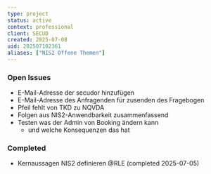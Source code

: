 ```yaml
---
type: project
status: active
context: professional
client: SECUD
created: 2025-07-08
uid: 202507102361
aliases: ["NIS2 Offene Themen"]
---
```


### Open Issues
- E-Mail-Adresse der secudor hinzufügen
- E-Mail-Adresse des Anfragenden für zusenden des Fragebogen
- Pfeil fehlt von TKD zu NQVDA
- Folgen aus NIS2-Anwendbarkeit zusammenfassend
- Testen was der Admin von Booking ändern kann
	- und welche Konsequenzen das hat

### Completed
- Kernaussagen NIS2 definieren @RLE (completed 2025-07-05)

